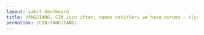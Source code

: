 ```yaml
---
layout: vakit_dashboard
title: YANGJIANG, CIN için iftar, namaz vakitleri ve hava durumu - ilçe/eyalet seç
permalink: /CIN/YANGJIANG/
---
```


<script type="text/javascript">
  var GLOBAL_COUNTRY = 'CIN';
  var GLOBAL_CITY = 'YANGJIANG';
  var GLOBAL_STATE = '';
  var lat = 72;
  var lon = 21;
</script>
